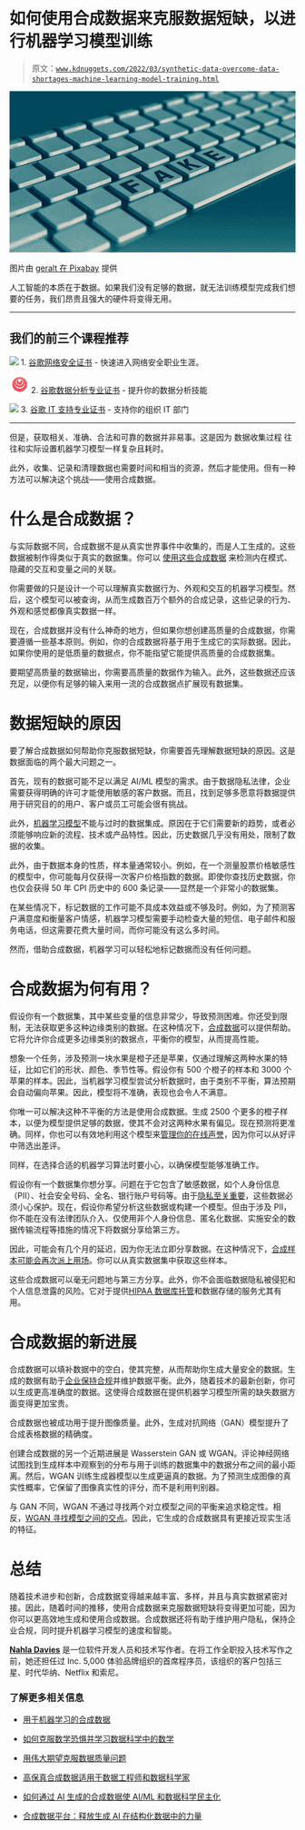 # 如何使用合成数据来克服数据短缺，以进行机器学习模型训练

> 原文：[`www.kdnuggets.com/2022/03/synthetic-data-overcome-data-shortages-machine-learning-model-training.html`](https://www.kdnuggets.com/2022/03/synthetic-data-overcome-data-shortages-machine-learning-model-training.html)

![如何使用合成数据来克服数据短缺，以进行机器学习模型训练](img/9948a4e44a27c8a43b26295628cd8b5e.png)

图片由 [geralt 在 Pixabay](https://pixabay.com/users/geralt-9301/) 提供

人工智能的本质在于数据。如果我们没有足够的数据，就无法训练模型完成我们想要的任务，我们昂贵且强大的硬件将变得无用。

* * *

## 我们的前三个课程推荐

![](img/0244c01ba9267c002ef39d4907e0b8fb.png) 1\. [谷歌网络安全证书](https://www.kdnuggets.com/google-cybersecurity) - 快速进入网络安全职业生涯。

![](img/e225c49c3c91745821c8c0368bf04711.png) 2\. [谷歌数据分析专业证书](https://www.kdnuggets.com/google-data-analytics) - 提升你的数据分析技能

![](img/0244c01ba9267c002ef39d4907e0b8fb.png) 3\. [谷歌 IT 支持专业证书](https://www.kdnuggets.com/google-itsupport) - 支持你的组织 IT 部门

* * *

但是，获取相关、准确、合法和可靠的数据并非易事。这是因为 数据收集过程 往往和实际设置机器学习模型一样复杂且耗时。

此外，收集、记录和清理数据也需要时间和相当的资源，然后才能使用。但有一种方法可以解决这个挑战——使用合成数据。

# 什么是合成数据？

与实际数据不同，合成数据不是从真实世界事件中收集的，而是人工生成的。这些数据被制作得类似于真实的数据集。你可以 [使用这些合成数据](https://sloanreview.mit.edu/article/the-real-deal-about-synthetic-data/) 来检测内在模式、隐藏的交互和变量之间的关联。

你需要做的只是设计一个可以理解真实数据行为、外观和交互的机器学习模型。然后，这个模型可以被查询，从而生成数百万个额外的合成记录，这些记录的行为、外观和感觉都像真实数据一样。

现在，合成数据并没有什么神奇的地方，但如果你想创建高质量的合成数据，你需要遵循一些基本原则。例如，你的合成数据将基于用于生成它的实际数据。因此，如果你使用的是低质量的数据点，你不能指望它能提供高质量的合成数据集。

要期望高质量的数据输出，你需要高质量的数据作为输入。此外，这些数据还应该充足，以便你有足够的输入来用一流的合成数据点扩展现有数据集。

# 数据短缺的原因

要了解合成数据如何帮助你克服数据短缺，你需要首先理解数据短缺的原因。这是数据面临的两个最大问题之一。

首先，现有的数据可能不足以满足 AI/ML 模型的需求。由于数据隐私法律，企业需要获得明确的许可才能使用敏感的客户数据。而且，找到足够多愿意将数据提供用于研究目的的用户、客户或员工可能会很有挑战。

此外，[机器学习模型](https://docs.microsoft.com/en-us/windows/ai/windows-ml/what-is-a-machine-learning-model)不能与过时的数据集成。原因在于它们需要新的趋势，或者必须能够响应新的流程、技术或产品特性。因此，历史数据几乎没有用处，限制了数据的收集。

此外，由于数据本身的性质，样本量通常较小。例如，在一个测量股票价格敏感性的模型中，你可能每月仅获得一次客户价格指数的数据。即使你查找历史数据，你也仅会获得 50 年 CPI 历史中的 600 条记录——显然是一个非常小的数据集。

在某些情况下，标记数据的工作可能不具成本效益或不够及时。例如，为了预测客户满意度和衡量客户情感，机器学习模型需要手动检查大量的短信、电子邮件和服务电话，但这需要花费大量时间，而你可能没有这么多时间。

然而，借助合成数据，机器学习可以轻松地标记数据而没有任何问题。

# 合成数据为何有用？

假设你有一个数据集，其中某些变量的信息非常少，导致预测困难。你还受到限制，无法获取更多这种边缘类别的数据。在这种情况下，[合成数据](https://blogs.nvidia.com/blog/2021/06/08/what-is-synthetic-data/)可以提供帮助。它将允许你合成更多边缘类别的数据点，平衡你的模型，从而提高性能。

想象一个任务，涉及预测一块水果是橙子还是苹果，仅通过理解这两种水果的特征，比如它们的形状、颜色、季节性等。假设你有 500 个橙子的样本和 3000 个苹果的样本。因此，当机器学习模型尝试分析数据时，由于类别不平衡，算法预期会自动偏向苹果。因此，模型将不准确，表现也会令人不满意。

你唯一可以解决这种不平衡的方法是使用合成数据。生成 2500 个更多的橙子样本，以便为模型提供足够的数据，使其不会对这两种水果有偏见。现在预测将更准确。同样，你也可以有效地利用这个模型来[管理你的在线声誉](https://www.getweave.com/reputation-management/)，因为你可以从好评中筛选出差评。

同样，在选择合适的机器学习算法时要小心，以确保模型能够准确工作。

假设你有一个数据集你想分享。问题在于它包含了敏感数据，如个人身份信息（PII）、社会安全号码、全名、银行账户号码等。由于[隐私至关重要](https://privacycanada.net/online-privacy-guide/)，这些数据必须小心保护。现在，假设你希望分析这些数据或构建一个模型。但由于涉及 PII，你不能在没有法律团队介入、仅使用非个人身份信息、匿名化数据、实施安全的数据传输流程等措施的情况下将数据分享给第三方。

因此，可能会有几个月的延迟，因为你无法立即分享数据。在这种情况下，[合成样本可能会再次派上用场](https://www.natlawreview.com/article/synthetic-data-may-be-solution-to-ai-privacy-concerns)。你可以从真实数据集中获取这些样本。

这些合成数据可以毫无问题地与第三方分享。此外，你不会面临数据隐私被侵犯和个人信息泄露的风险。它对于提供[HIPAA 数据库托管](https://www.atlantic.net/hipaa-compliant-hosting/)和数据存储的服务尤其有用。

# 合成数据的新进展

合成数据可以填补数据中的空白，使其完整，从而帮助你生成大量安全的数据。生成的数据有助于[企业保持合规](https://www.forbes.com/sites/anniebrown/2020/12/17/synthetic-data-promises-fair-ai-and-privacy-compliance-but-how-exactly-does-it-work/)并维护数据平衡。此外，随着技术的最新创新，你可以生成更高准确度的数据。这使得合成数据在提供机器学习模型所需的缺失数据方面变得更加宝贵。

合成数据也被成功用于提升图像质量。此外，生成对抗网络（GAN）模型提升了合成表格数据的精确度。

创建合成数据的另一个近期进展是 Wasserstein GAN 或 WGAN。评论神经网络试图找到生成样本中观察到的分布与用于训练的数据集中的数据分布之间的最小距离。然后，WGAN 训练生成器模型以生成更逼真的数据。为了预测生成图像的真实性概率，它保留了图像真实性的评分，而不是利用判别器。

与 GAN 不同，WGAN 不通过寻找两个对立模型之间的平衡来追求稳定性。相反，[WGAN 寻找模型之间的交点](https://machinelearningmastery.com/how-to-code-a-wasserstein-generative-adversarial-network-wgan-from-scratch/)。因此，它生成的合成数据具有更接近现实生活的特征。

# 总结

随着技术进步和创新，合成数据变得越来越丰富、多样，并且与真实数据紧密对接。因此，随着时间的推移，使用合成数据来克服数据短缺将变得更加可能，因为你可以更高效地生成和使用合成数据。合成数据还将有助于维护用户隐私，保持企业合规，同时提升机器学习模型的速度和智能。

**[Nahla Davies](http://nahlawrites.com/)** 是一位软件开发人员和技术写作者。在将工作全职投入技术写作之前，她还担任过 Inc. 5,000 体验品牌组织的首席程序员，该组织的客户包括三星、时代华纳、Netflix 和索尼。

### 了解更多相关信息

+   [用于机器学习的合成数据](https://www.kdnuggets.com/synthetic-data-for-machine-learning)

+   [如何克服数学恐惧并学习数据科学中的数学](https://www.kdnuggets.com/2021/03/overcome-fear-learn-math-data-science.html)

+   [用伟大期望克服数据质量问题](https://www.kdnuggets.com/2023/01/overcome-data-quality-issues-great-expectations.html)

+   [高保真合成数据适用于数据工程师和数据科学家](https://www.kdnuggets.com/2022/tonic-high-fidelity-synthetic-data-engineers-scientists-alike.html)

+   [如何通过 AI 生成的合成数据使 AI/ML 和数据科学民主化](https://www.kdnuggets.com/2022/11/mostly-ai-democratize-aiml-data-science-aigenerated-synthetic-data.html)

+   [合成数据平台：释放生成 AI 在结构化数据中的力量](https://www.kdnuggets.com/2023/07/synthetic-data-platforms-unlocking-power-generative-ai-structured-data.html)
